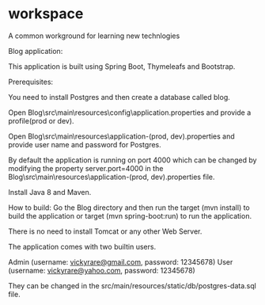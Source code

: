 # workspace
A common workground for learning new technlogies

Blog application:

This application is built using Spring Boot, Thymeleafs and Bootstrap.

Prerequisites:

You need to install Postgres and then create a database called blog.

Open Blog\src\main\resources\config\application.properties and provide a profile(prod or dev).

Open Blog\src\main\resources\application-(prod, dev).properties and provide user name and password for Postgres.

By default the application is running on port 4000 which can be changed by modifying the property server.port=4000 in the Blog\src\main\resources\application-(prod, dev).properties file.

Install Java 8 and Maven.

How to build:
Go the Blog directory and then run the target (mvn install) to build the application or target (mvn spring-boot:run) to run the application.

There is no need to install Tomcat or any other Web Server.

The application comes with two builtin users.

Admin (username: vickyrare@gmail.com, password: 12345678)
User (username: vickyrare@yahoo.com, password: 12345678)

They can be changed in the src/main/resources/static/db/postgres-data.sql file.
